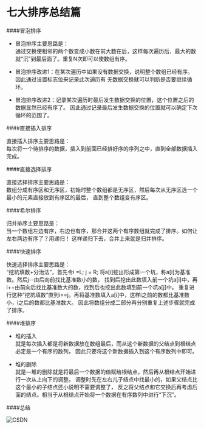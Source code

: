 七大排序总结篇
====

####冒泡排序

* 冒泡排序主要思路是：    
通过交换使相邻的两个数变成小数在前大数在后，这样每次遍历后，最大的数就“沉”到最后面了。重复N次即可以使数组有序。

* 冒泡排序改进1：在某次遍历中如果没有数据交换，说明整个数组已经有序。因此通过设置标志位来记录此次遍历有
无数据交换就可以判断是否要继续循环。

* 冒泡排序改进2：记录某次遍历时最后发生数据交换的位置，这个位置之后的数据显然已经有序了。
因此通过记录最后发生数据交换的位置就可以确定下次循环的范围了。

####直接插入排序

直接插入排序主要思路是：   
每次将一个待排序的数据，插入到前面已经排好序的序列之中，直到全部数据插入完成。

####直接选择排序

直接选择排序主要思路是：    
数组分成有序区和无序区，初始时整个数组都是无序区，然后每次从无序区选一个最小的元素直接放到有序区的最后，
直到整个数组变有序区。

####希尔排序

归并排序主要思路是：    
当一个数组左边有序，右边也有序，那合并这两个有序数组就完成了排序。如何让左右两边有序了？用递归！
这样递归下去，合并上来就是归并排序。

####快速排序

快速选择排序主要思路是：    
“挖坑填数+分治法”，首先令i =L; j = R; 将a[i]挖出形成第一个坑，称a[i]为基准数。然后j--由后向前找比基准数小的数，
找到后挖出此数填入前一个坑a[i]中，再i++由前向后找比基准数大的数，找到后也挖出此数填到前一个坑a[j]中。
重复进行这种“挖坑填数”直到i==j。再将基准数填入a[i]中，这样i之前的数都比基准数小，i之后的数都比基准数大。
因此将数组分成二部分再分别重复上述步骤就完成了排序。

####堆排序

* 堆的插入     
就是每次插入都是将新数据放在数组最后，而从这个新数据的父结点到根结点必定是一个有序的数列，
因此只要将这个新数据插入到这个有序数列中即可。

* 堆的删除   
就是—堆的删除就是将最后一个数据的值赋给根结点，然后再从根结点开始进行一次从上向下的调整。
调整时先在左右儿子结点中找最小的，如果父结点比这个最小的子结点还小说明不需要调整了，
反之将父结点和它交换后再考虑后面的结点。相当于从根结点开始将一个数据在有序数列中进行“下沉”。

####总结

![CSDN](http://img.my.csdn.net/uploads/201209/09/1347195747_3017.PNG)

